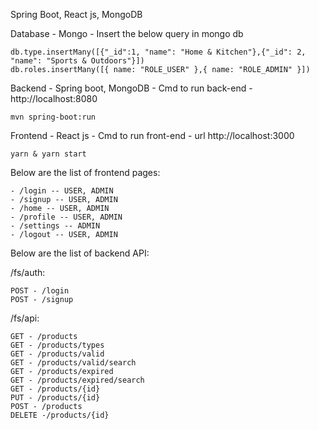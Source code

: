 Spring Boot, React js, MongoDB

Database - Mongo - Insert the below query in mongo db

```
db.type.insertMany([{"_id":1, "name": "Home & Kitchen"},{"_id": 2, "name": "Sports & Outdoors"}])
db.roles.insertMany([{ name: "ROLE_USER" },{ name: "ROLE_ADMIN" }])
```

Backend - Spring boot, MongoDB - Cmd to run back-end - http://localhost:8080

```mvn spring-boot:run``` 


Frontend - React js - Cmd to run front-end - url http://localhost:3000

```yarn & yarn start```

Below are the list of frontend pages:

```
- /login -- USER, ADMIN
- /signup -- USER, ADMIN
- /home -- USER, ADMIN
- /profile -- USER, ADMIN
- /settings -- ADMIN
- /logout -- USER, ADMIN
```

Below are the list of backend API:

/fs/auth:
```
POST - /login
POST - /signup
```

/fs/api:
```
GET - /products
GET - /products/types
GET - /products/valid
GET - /products/valid/search
GET - /products/expired
GET - /products/expired/search
GET - /products/{id}
PUT - /products/{id}
POST - /products
DELETE -/products/{id}
```

